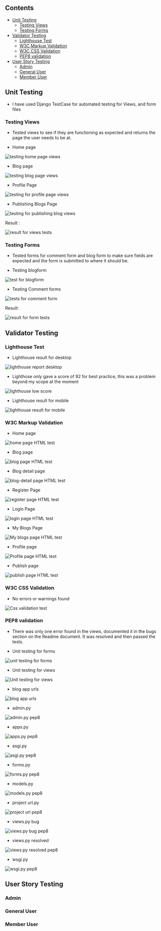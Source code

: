 ## Contents
- [Unit Testing](#unit-testing)
    - [Testing Views](#testing-views)
    - [Testing Forms](#testing-forms)
- [Validator Testing](#validator-testing)
    - [Lighthouse Test](#lighthouse-test)
    - [W3C Markup Validation](#w3c-markup-validation)
    - [W3C CSS Validation](#w3c-css-validation)
    - [PEP8 validation](#pep8-validaton)
- [User Story Testing](#user-story-testing)
    - [Admin](#admin)
    - [General User](#general-user)
    - [Member User](#member-user)

## Unit Testing

- I have used Django TestCase for automated testing for Views, and form files

### Testing Views
- Tested views to see if they are functioning as expected and returns the page the user needs to be at.
    
- Home page

![testing home page views](./assets/documentation/indexpage-test.png)


- Blog page

![testing blog page views](./assets/documentation/blogpage-test.png)

- Profile Page

![testing for profile page views](./assets/documentation/profilepage-test.png)

- Publishing Blogs Page

![testing for publishing blog views](./assets/documentation/publishpage-test.png)

Result :

![result for views tests](./assets/documentation/test-for-views-result.png)

### Testing Forms
- Tested forms for comment form and blog form to make sure fields are expected and the form is submitted to where it should be.

- Testing blogform

![test for blogform](./assets/documentation/test-blogform.png)

- Testing Comment forms

![tests for comment form](./assets/documentation/test-commentform.png)

Result:

![result for form tests](./assets/documentation/formstests-results.png)

## Validator Testing

### Lighthouse Test

- Lighthouse result for desktop

![lighthouse report desktop](./assets/documentation/lighthouse-score.png)

- Lighthose only gave a score of 92 for best practice, this was a problem beyond my scope at the moment

![lighthouse low score](./assets/documentation/lighthouse-testproblem.png)

- Lighthouse result for mobile

![lighthouse result for mobile](./assets/documentation/lighthouse-mobile.png)

### W3C Markup Validation

- Home page

![home page HTML test](./assets/documentation/html-indexpage.png)

- Blog page

![blog page HTML test](./assets/documentation/html-blogpage.png)

- Blog detail page

![blog-detail page HTML test](./assets/documentation/html-blogdetail-page.png)

- Register Page

![register page HTML test](./assets/documentation/html-registerpage.png)

- Login Page

![login page HTML test](./assets/documentation/html-loginpage.png)

- My Blogs Page

![My blogs page HTML test](./assets/documentation/html-myblogspage.png)

- Profile page

![Profile page HTML test](./assets/documentation/html-profilepage.png)

- Publish page

![publish page HTML test](./assets/documentation/html-publishpage.png)

### W3C CSS Validation

- No errors or warnings found

![Css validation test](./assets/documentation/css-check.png)

### PEP8 validation
- There was only one error found in the views, documented it in the bugs section on the Readme document. It was resolved and then passed the tests.

- Unit testing for forms

![unit testing for forms](./assets/documentation/unittest-forms.png)

- Unit testing for views

![Unit testing for views](./assets/documentation/unittest-views.png)

- blog app urls

![blog app urls](./assets/documentation/blogapp-urls.png)

- admin.py

![admin.py pep8](./assets/documentation/pep8-admin.py.png)

- apps.py

![apps.py pep8](./assets/documentation/pep8-apps.py.png)

- asgi.py

![asgi.py pep8](./assets/documentation/pep8-asgi.py.png)

- forms.py

![forms.py pep8](./assets/documentation/pep8-forms.py.png)

- models.py

![models.py pep8](./assets/documentation/pep8-models.py.png)

- project url.py

![project url pep8](./assets/documentation/pep8-projecturl.png)

- views.py bug

![views.py bug pep8](./assets/documentation/pep8-views.py-bug.png)

- views.py resolved

![views.py resolved pep8](./assets/documentation/pep8-views.py.png)

- wsgi.py

![wsgi.py pep8](./assets/documentation/pep8-wsgi.py.png)

## User Story Testing

### Admin

### General User

### Member User